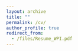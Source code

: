```yaml
---
layout: archive
title: ""
permalink: /cv/
author_profile: true
redirect_from:
  - /files/Resume_WPI.pdf
---
```

